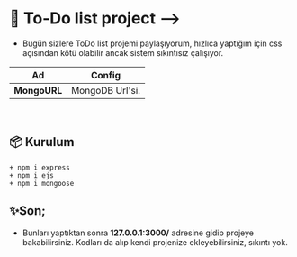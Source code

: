 # 🧾 To-Do list project -->
- Bugün sizlere ToDo list projemi paylaşıyorum, hızlıca yaptığım için css açısından kötü olabilir ancak sistem sıkıntısız çalışıyor.

 Ad | Config 
 ------------ | ------------- 
 **MongoURL** | MongoDB Url'si.

<br>

## 📦 Kurulum

```shell
+ npm i express
+ npm i ejs
+ npm i mongoose
```

## ✨Son;
- Bunları yaptıktan sonra **127.0.0.1:3000/** adresine gidip projeye bakabilirsiniz. Kodları da alıp kendi projenize ekleyebilirsiniz, sıkıntı yok.
